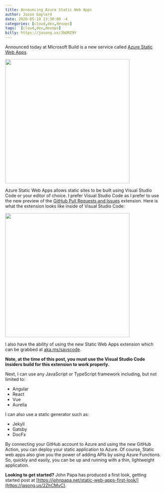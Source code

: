 ```yaml
---
title: Announcing Azure Static Web Apps
author: Jason Gaylord
date: 2020-05-19 13:30:00 -4
categories: [cloud,dev,devops]
tags:  [cloud,dev,devops]
bitly: https://jasong.us/3bORZ9Y
---
```


Announced today at Microsoft Build is a new service called [Azure Static Web Apps](https://jasong.us/2X4WzeQ). 

<a href="https://cdn.jasongaylord.com/images/2020/05/19/azure-static-web-apps.png"><img src="https://cdn.jasongaylord.com/images/2020/05/19/azure-static-web-apps.png" width="400"></a>

Azure Static Web Apps allows static sites to be built using Visual Studio Code or your editor of choice. I prefer Visual Studio Code as I prefer to use the new preview of the [GitHub Pull Requests and Issues](https://jasong.us/36fLFr1) extension. Here is what the extension looks like inside of Visual Studio Code:

<a href="https://cdn.jasongaylord.com/images/2020/05/19/github-pull-requests-demo.gif"><img src="https://cdn.jasongaylord.com/images/2020/05/19/github-pull-requests-demo.gif" width="400"></a>

I also have the ability of using the new Static Web Apps extension which can be grabbed at [aka.ms/savscode](https://jasong.us/3cNRbU3). 

**Note, at the time of this post, you must use the Visual Studio Code Insiders build for this extension to work properly.**

Next, I can use any JavaScript or TypeScript framework including, but not limited to:

- Angular
- React
- Vue
- Aurelia

I can also use a static generator such as:

- Jekyll
- Gatsby
- DocFx

By connecting your GitHub account to Azure and using the new GitHub Action, you can deploy your static application to Azure. Of course, Static web apps also give you the power of adding APIs by using Azure Functions. So, quickly and easily, you can be up and running with a thin, lightweight application.

**Looking to get started?** John Papa has produced a first look, getting started post at [https://johnpapa.net/static-web-apps-first-look/](https://jasong.us/2ZhCMvC).